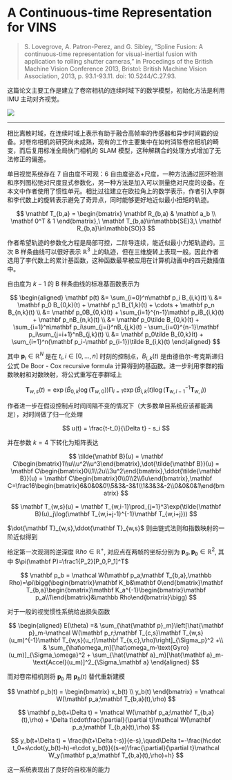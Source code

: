 # A Continuous-time Representation for VINS

> S. Lovegrove, A. Patron-Perez, and G. Sibley, “Spline Fusion: A continuous-time representation for visual-inertial fusion with application to rolling shutter cameras,” in Procedings of the British Machine Vision Conference 2013, Bristol: British Machine Vision Association, 2013, p. 93.1-93.11. doi: 10.5244/C.27.93.

这篇论文主要工作是建立了卷帘相机的连续时域下的数学模型，初始化方法是利用 IMU 主动对齐视觉。

<Badges>
	<img src="/tags/sense.svg" />
</Badges>

---

相比离散时域，在连续时域上表示有助于融合高帧率的传感器和异步时间戳的设备。对卷帘相机的研究尚未成熟，现有的工作主要集中在如何消除卷帘相机的畸变，而后复用标准全局快门相机的 SLAM 模型，这种解耦合的处理方式增加了无法修正的偏差。

<CenteredImg src="/posts/2024/spline-fusion/camera.png" width=75% />

单目视觉系统存在 7 自由度不可观：6 自由度姿态+尺度，一种方法通过回环检测和序列图松弛对尺度显式参数化，另一种方法是加入可以测量绝对尺度的设备。在本文中作者使用了惯性单元。相比过往建立在欧拉角上的数学表示，作者引入李群和李代数上的旋转表示避免了奇异点，同时能够更好地近似最小扭矩的轨迹。

$$
\mathbf T_{b,a} = \begin{bmatrix}
\mathbf R_{b,a} & \mathbf a_b \\
\mathbf 0^T & 1
\end{bmatrix},\ \mathbf T_{b,a}\in\mathbb{SE}3,\ \mathbf R_{b,a}\in\mathbb{SO}3
$$

作者希望轨迹的参数化方程是局部可控，二阶导连续，能近似最小力矩轨迹的。三次 B 样条曲线可以很好表示 $\mathbb R^3$ 上的轨迹，但在三维旋转上表现一般。因此作者选用了李代数上的累计基函数，这种函数最早被应用在计算机动画中的四元数插值中。

自由度为 $k-1$ 的 B 样条曲线的标准基函数表示为

$$
\begin{aligned}
\mathbf p(t) &= \sum_{i=0}^n\mathbf p_i B_{i,k}(t) \\
&= \mathbf p_0 B_{0,k}(t) + \mathbf p_1 B_{1,k}(t) + \cdots + \mathbf p_n B_{n,k}(t) \\
&= \mathbf p_0B_{0,k}(t) + \sum_{i=1}^{n-1}\mathbf p_iB_{i,k}(t) + \mathbf p_nB_{n,k}(t) \\
&= \mathbf p_0\tilde B_{0,k}(t) + \sum_{i=1}^n\mathbf p_i\sum_{j=i}^nB_{j,k}(t) - \sum_{i=0}^{n-1}\mathbf p_i\sum_{j=i+1}^nB_{j,k}(t) \\
&= \mathbf p_0\tilde B_{0,k}(t) + \sum_{i=1}^n(\mathbf p_i-\mathbf p_{i-1})\tilde B_{i,k}(t)
\end{aligned}
$$

其中 $\mathbf p_i\in\mathbb R^N$ 是在 $t_i,i\in[0,\dots,n]$ 时刻的控制点，$B_{i,k}(t)$ 是由德伯尔-考克斯递归公式 De Boor - Cox recursive formula 计算得到的基函数。进一步利用李群的指数映射和对数映射，将公式重写在李群域上

$$
\mathbf T_{w,s}(t) = \exp(\tilde B_{0,k}\log(\mathbf T_{w,0}))\prod_{i=1}\exp(\tilde B_{i,k}(t)\log(\mathbf T_{w,i-1}^{-1}\mathbf T_{w,i}))
$$

作者进一步在假设控制点时间间隔不变的情况下（大多数单目系统应该都能满足），对时间做了归一化处理

$$
u(t) = \frac{t-t_0}{\Delta t} - s_i
$$

并在参数 $k=4$ 下转化为矩阵表达

$$
\tilde{\mathbf B}(u) = \mathbf C\begin{bmatrix}1\\u\\u^2\\u^3\end{bmatrix},\dot{\tilde{\mathbf B}}(u) = \mathbf C\begin{bmatrix}0\\1\\2u\\3u^2\end{bmatrix},\ddot{\tilde{\mathbf B}}(u) = \mathbf C\begin{bmatrix}0\\0\\2\\6u\end{bmatrix},\mathbf C=\frac16\begin{bmatrix}6&0&0&0\\5&3&-3&1\\1&3&3&-2\\0&0&0&1\end{bmatrix}
$$

$$
\mathbf T_{w,s}(u) = \mathbf T_{w,i-1}\prod_{j=1}^3\exp(\tilde{\mathbf B}(u)_j\log(\mathbf T_{w,i+j-1}^{-1}\mathbf T_{w,i+j}))
$$

$\dot{\mathbf T}_{w,s},\ddot{\mathbf T}_{w,s}$ 则由链式法则和指数映射的一阶近似得到

给定第一次观测的逆深度 $\mathbb Rho\in\mathbb R^+$, 对应点在两帧的坐标分别为 $\mathbf p_a,\mathbf p_b\in\mathbb R^2$, 其中 $\pi(\mathbf P)=\frac1{P_2}[P_0,P_1]^T$

$$
\mathbf p_b = \mathcal W(\mathbf p_a;\mathbf T_{b,a},\mathbb Rho)=\pi\bigg(\begin{bmatrix}\mathbf K_b&\mathbf 0\end{bmatrix}\mathbf T_{b,a}\begin{bmatrix}\mathbf K_a^{-1}\begin{bmatrix}\mathbf p_a\\1\end{bmatrix}&\mathbb Rho\end{bmatrix}\bigg)
$$

对于一般的视觉惯性系统给出损失函数

$$
\begin{aligned}
E(\theta) =& \sum_{\hat{\mathbf p}_m}\left[\hat{\mathbf p}_m-\mathcal W(\mathbf p_r;\mathbf T_{c,s}\mathbf T_{w,s}(u_m)^{-1}\mathbf T_{w,s}(u_r)\mathbf T_{s,c},\rho)\right]_{\Sigma_p}^2 +\\
& \sum_{\hat\omega_m}[\hat\omega_m-\text{Gyro}(u_m)]_{\Sigma_\omega}^2 + \sum_{\hat{\mathbf a}_m}[\hat{\mathbf a}_m-\text{Accel}(u_m)]^2_{\Sigma_\mathbf a}
\end{aligned}
$$

而对卷帘相机则将 $\mathbf p_b$ 用 $\mathbf p_b(t)$ 替代重新建模

$$
\mathbf p_b(t) = \begin{bmatrix}
x_b(t) \\ y_b(t)
\end{bmatrix} = \mathcal W(\mathbf p_a;\mathbf T_{b,a}(t),\rho)
$$

$$
\mathbf p_b(t+\Delta t) = \mathcal W(\mathbf p_a;\mathbf T_{b,a}(t),\rho) + \Delta t\cdot\frac{\partial}{\partial t}\mathcal W(\mathbf p_a;\mathbf T_{b,a}(t),\rho)
$$

$$
y_b(t+\Delta t) = \frac{h(t+\Delta t-s)}{e-s},\quad\Delta t=-\frac{h\cdot t_0+s\cdot(y_b(t)-h)-e\cdot y_b(t)}{(s-e)\frac{\partial}{\partial t}\mathcal W_y(\mathbf p_a;\mathbf T_{b,a}(t),\rho)+h}
$$

这一系统表现出了良好的自校准的能力

<CenteredImg src="/posts/2024/spline-fusion/result.png" width=75% />
